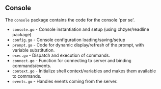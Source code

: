 ## Console

The `console` package contains the code for the console 'per se'.

* `console.go`      - Console instantiation and setup (using chzyer/readline package)
* `config.go`       - Console configuration loading/saving/setup 
* `prompt.go`       - Code for dynamic display/refresh of the prompt, with variable substitution.
* `exec.go`         - Dispatch and execution of commands.
* `connect.go`      - Function for connecting to server and binding commands/events.
* `context.go`      - Initialize shell context/variables and makes them available to commands.
* `events.go`       - Handles events coming from the server.
